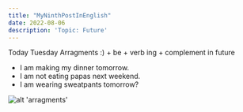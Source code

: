 ```yaml
---
title: "MyNinthPostInEnglish"
date: 2022-08-06
description: 'Topic: Future'
---
```



Today Tuesday
Arragments :) + be + verb ing + complement in future
+ I am making my dinner tomorrow.
+ I am not eating papas next weekend.
+ I am wearing sweatpants  tomorrow?


![alt 'arragments'](https://i.ytimg.com/vi/IUTdInDXHR0/maxresdefault.jpg 'arragments')
